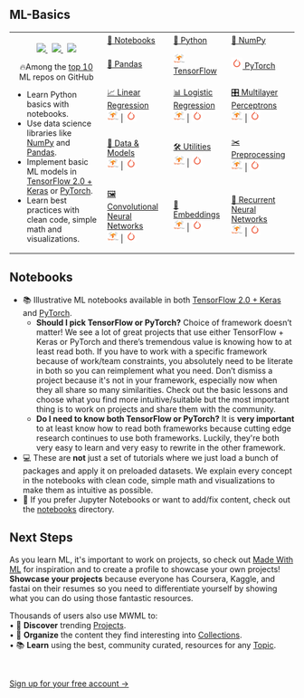 ## ML-Basics
<table class="table table-striped table-bordered table-vcenter">
    <tbody class=ai-notebooks-table-content>
    <tr>
        <td colspan="1" rowspan="5" class="ai-notebooks-table-points ai-orange-link">
        <br>
        <div align="center">
            <a class="ai-header-badge" target="_blank" href="https://github.com/MaiweiAI/basics">
            <img class="ai-header-badge-img" src="https://img.shields.io/github/stars/madewithml/basics.svg?style=social&label=Star">
            </a>&nbsp;
            <a class="ai-header-badge" target="_blank" href="https://www.linkedin.com/company/madewithml">
            <img src="https://img.shields.io/badge/style--5eba00.svg?label=LinkedIn&logo=linkedin&style=social">
            </a>&nbsp;
            <a class="ai-header-badge" target="_blank" href="https://twitter.com/madewithml">
            <img class="ai-header-badge-img" src="https://img.shields.io/twitter/follow/madewithml.svg?label=Follow&style=social">
            </a>
            <p>🔥Among the <a href="https://github.com/topics/deep-learning" target="_blank">top 10</a> ML repos on GitHub</p>
        </div>
        <ul>
            <li>Learn Python basics with notebooks.</li>
            <li>Use data science libraries like <a href="https://www.numpy.org/" target="_blank">NumPy</a> and <a href="https://pandas.pydata.org/" target="_blank">Pandas</a>.</li>
            <li>Implement basic ML models in <a href="https://www.tensorflow.org/" target="_blank">TensorFlow 2.0 + Keras</a> or <a href="https://www.pytorch.org/" target="_blank">PyTorch</a>.</li>
            <li>Learn best practices with clean code, simple math and visualizations.</li>
        </ul>
        </td>
        </td>
        <td><a href="https://colab.research.google.com/github/MaiweiAI/basics/blob/main/notebooks/01_Notebooks.ipynb">📓 Notebooks</a></td>
        <td><a href="https://colab.research.google.com/github/MaiweiAI/basics/blob/main/notebooks/02_Python.ipynb">🐍 Python</a></td>
        <td><a href="https://colab.research.google.com/github/MaiweiAI/basics/blob/main/notebooks/03_NumPy.ipynb">🔢 NumPy</a></td>
    </tr>
    <tr>
        <td><a href="https://colab.research.google.com/github/MaiweiAI/basics/blob/main/notebooks/04_Pandas.ipynb">🐼 Pandas</a></td>
        <td><a href="https://colab.research.google.com/github/MaiweiAI/basics/blob/main/notebooks/05_TensorFlow.ipynb"><img src="https://raw.githubusercontent.com/github/explore/80688e429a7d4ef2fca1e82350fe8e3517d3494d/topics/tensorflow/tensorflow.png" width="20rem"> TensorFlow</a></td>
        <td><a href="https://colab.research.google.com/github/MaiweiAI/basics/blob/main/notebooks/06_PyTorch.ipynb"><img src="https://raw.githubusercontent.com/Charmve/Charmve/master/OctoCharmve/pytorch-logo.png" width="20rem"> PyTorch</a></td>
    </tr>
    <tr>
        <td><a href="https://github.com/MaiweiAI/basics/tree/main/notebooks/07_Linear_Regression">📈 Linear Regression</a>
            <div><a href="https://colab.research.google.com/github/MaiweiAI/basics/blob/main/notebooks/07_Linear_Regression/07_TF_Linear_Regression.ipynb"><img src="https://raw.githubusercontent.com/github/explore/80688e429a7d4ef2fca1e82350fe8e3517d3494d/topics/tensorflow/tensorflow.png" width="20rem"></a> | <a href="https://colab.research.google.com/github/MaiweiAI/basics/blob/main/notebooks/07_Linear_Regression/07_PT_Linear_Regression.ipynb"><img src="https://raw.githubusercontent.com/Charmve/Charmve/master/OctoCharmve/pytorch-logo.png" width="20rem"></a></div>
        </td>
        <td>
            <a href="https://github.com/MaiweiAI/basics/blob/main/notebooks/08_Logistic_Regression">📊 Logistic Regression</a>
            <div><a href="https://colab.research.google.com/github/MaiweiAI/basics/blob/main/notebooks/08_Logistic_Regression/08_TF_Logistic_Regression.ipynb"><img src="https://raw.githubusercontent.com/github/explore/80688e429a7d4ef2fca1e82350fe8e3517d3494d/topics/tensorflow/tensorflow.png" width="20rem"></a> | <a href="https://colab.research.google.com/github/MaiweiAI/basics/blob/main/notebooks/08_Logistic_Regression/08_PT_Logistic_Regression.ipynb"><img src="https://raw.githubusercontent.com/Charmve/Charmve/master/OctoCharmve/pytorch-logo.png" width="20rem"></a></div>
        </td>
        <td>
            <a href="https://github.com/MaiweiAI/basics/blob/main/notebooks/09_Multilayer_Perceptrons">️🎛 Multilayer Perceptrons</a>
            <div><a href="https://colab.research.google.com/github/MaiweiAI/basics/blob/main/notebooks/09_Multilayer_Perceptrons/09_TF_Multilayer_Perceptrons.ipynb"><img src="https://raw.githubusercontent.com/github/explore/80688e429a7d4ef2fca1e82350fe8e3517d3494d/topics/tensorflow/tensorflow.png" width="20rem"></a> | <a href="https://colab.research.google.com/github/MaiweiAI/basics/blob/main/notebooks/09_Multilayer_Perceptrons/09_PT_Multilayer_Perceptrons.ipynb"><img src="https://raw.githubusercontent.com/Charmve/Charmve/master/OctoCharmve/pytorch-logo.png" width="20rem"></a></div>
        </td>
    </tr>
    <tr>
    <td>
        <a href="https://github.com/MaiweiAI/basics/blob/main/notebooks/10_Data_and_Models">🔎 Data & Models</a>
        <div><a href="https://colab.research.google.com/github/MaiweiAI/basics/blob/main/notebooks/10_Data_and_Models/10_TF_Data_and_Models.ipynb"><img src="https://raw.githubusercontent.com/github/explore/80688e429a7d4ef2fca1e82350fe8e3517d3494d/topics/tensorflow/tensorflow.png" width="20rem"></a> | <a href="https://colab.research.google.com/github/MaiweiAI/basics/blob/main/notebooks/10_Data_and_Models/10_PT_Data_and_Models.ipynb"><img src="https://raw.githubusercontent.com/Charmve/Charmve/master/OctoCharmve/pytorch-logo.png" width="20rem"></a></div>
    </td>
    <td>
        <a href="https://github.com/MaiweiAI/basics/blob/main/notebooks/11_Utilities">🛠 Utilities</a>
        <div><a href="https://colab.research.google.com/github/MaiweiAI/basics/blob/main/notebooks/11_Utilities/11_TF_Utilities.ipynb"><img src="https://raw.githubusercontent.com/github/explore/80688e429a7d4ef2fca1e82350fe8e3517d3494d/topics/tensorflow/tensorflow.png" width="20rem"></a> | <a href="https://colab.research.google.com/github/MaiweiAI/basics/blob/main/notebooks/11_Utilities/11_PT_Utilities.ipynb"><img src="https://raw.githubusercontent.com/Charmve/Charmve/master/OctoCharmve/pytorch-logo.png" width="20rem"></a></div>
    </td>
    <td>
        <a href="https://github.com/MaiweiAI/basics/blob/main/notebooks/12_Preprocessing">️✂️ Preprocessing</a>
        <div><a href="https://colab.research.google.com/github/MaiweiAI/basics/blob/main/notebooks/12_Preprocessing/12_TF_Preprocessing.ipynb"><img src="https://raw.githubusercontent.com/github/explore/80688e429a7d4ef2fca1e82350fe8e3517d3494d/topics/tensorflow/tensorflow.png" width="20rem"></a> | <a href="https://colab.research.google.com/github/MaiweiAI/basics/blob/main/notebooks/12_Preprocessing/12_PT_Preprocessing.ipynb"><img src="https://raw.githubusercontent.com/Charmve/Charmve/master/OctoCharmve/pytorch-logo.png" width="20rem"></a></div>
    </td>
    </tr>
    <tr>
        <td>
            <a href="https://github.com/MaiweiAI/basics/blob/main/notebooks/13_Convolutional_Neural_Networks">️🖼 Convolutional Neural Networks</a>
            <div><a href="https://colab.research.google.com/github/MaiweiAI/basics/blob/main/notebooks/13_Convolutional_Neural_Networks/13_TF_Convolutional_Neural_Networks.ipynb"><img src="https://raw.githubusercontent.com/github/explore/80688e429a7d4ef2fca1e82350fe8e3517d3494d/topics/tensorflow/tensorflow.png" width="20rem"></a> | <a href="https://colab.research.google.com/github/MaiweiAI/basics/blob/main/notebooks/13_Convolutional_Neural_Networks/13_PT_Convolutional_Neural_Networks.ipynb"><img src="https://raw.githubusercontent.com/Charmve/Charmve/master/OctoCharmve/pytorch-logo.png" width="20rem"></a></div>
        </td>
        <td>
            <a href="https://github.com/MaiweiAI/basics/blob/main/notebooks/14_Embeddings">👑 Embeddings</a>
            <div><a href="https://colab.research.google.com/github/madewithml/basics/blob/main/notebooks/14_Embeddings/14_TF_Embeddings.ipynb"><img src="https://raw.githubusercontent.com/github/explore/80688e429a7d4ef2fca1e82350fe8e3517d3494d/topics/tensorflow/tensorflow.png" width="20rem"></a> | <a href="https://colab.research.google.com/github/MaiweiAI/basics/blob/main/notebooks/14_Embeddings/14_PT_Embeddings.ipynb"><img src="https://raw.githubusercontent.com/Charmve/Charmve/master/OctoCharmve/pytorch-logo.png" width="20rem"></a></div>
        </td>
        <td>
            <a href="https://github.com/MaiweiAI/basics/tree/main/notebooks/15_Recurrent_Neural_Networks">📗 Recurrent Neural Networks</a>
            <div><a href="https://colab.research.google.com/github/madewithml/basics/blob/main/notebooks/15_Recurrent_Neural_Networks/15_TF_Recurrent_Neural_Networks.ipynb"><img src="https://raw.githubusercontent.com/github/explore/80688e429a7d4ef2fca1e82350fe8e3517d3494d/topics/tensorflow/tensorflow.png" width="20rem"></a> | <a href="https://colab.research.google.com/github/MaiweiAI/basics/blob/main/notebooks/15_Recurrent_Neural_Networks/15_PT_Recurrent_Neural_Networks.ipynb"><img src="https://raw.githubusercontent.com/Charmve/Charmve/master/OctoCharmve/pytorch-logo.png" width="20rem"></a></div>
        </td>
    </tr>
    </tbody>
</table>

## Notebooks
<ul>
    <li>
        📚 Illustrative ML notebooks available in both <a href="https://tensorflow.org">TensorFlow 2.0 + Keras</a> and <a href="https://www.pytorch.org/" target="_blank">PyTorch</a>.
        <ul>
            <li><b>Should I pick TensorFlow or PyTorch?</b> Choice of framework doesn’t matter! We see a lot of great projects that use either TensorFlow + Keras or PyTorch and there’s tremendous value is knowing how to at least read both. If you have to work with a specific framework because of work/team constraints, you absolutely need to be literate in both so you can reimplement what you need. Don’t dismiss a project because it's not in your framework, especially now when they all share so many similarities. Check out the basic lessons and choose what you find more intuitive/suitable but the most important thing is to work on projects and share them with the community.</li>
            <li><b>Do I need to know both TensorFlow or PyTorch?</b> It is <b>very important</b> to at least know how to read both
            frameworks because cutting edge research continues to use both frameworks. Luckily, they're both very easy to learn and very easy to rewrite in the other framework.</li>
        </ul>
    </li>
    <li>💻 These are <b>not</b> just a set of tutorials where we just load a bunch of packages and apply it on preloaded datasets. We explain every concept in the notebooks with clean code, simple math and visualizations to make them as intuitive as possible.
    </li>
    <li>
        📓 If you prefer Jupyter Notebooks or want to add/fix content, check out the <a href="https://github.com/Charmve/basics/tree/master/notebooks" target="_blank">notebooks</a> directory.
    </li>
</ul>

## Next Steps
As you learn ML, it's important to work on projects, so check out <a href="https://madewithml.com">Made With ML</a> for inspiration and to create a profile to showcase your own projects! **Showcase your projects** because everyone has Coursera, Kaggle, and fastai on their resumes so you need to differentiate yourself by showing what you can do using those fantastic resources.

Thousands of users also use MWML to:<br>
• 📆 <b>Discover</b> trending [Projects](https://madewithml.com/projects/).<br>
• 🔖 <b>Organize</b> the content they find interesting into [Collections](https://madewithml.com/collections/).<br>
• 📚 <b>Learn</b> using the best, community curated, resources for any [Topic](https://madewithml.com/topics/).

<div class="col-md-4" align="center">
   <img class="rotet-im"
        src="https://www.amarinfotech.com/wp-content/themes/amarinfotech/images/aviavtion-round.png"
        alt="">
</div>

[Sign up for your free account →](https://madewithml.com)

